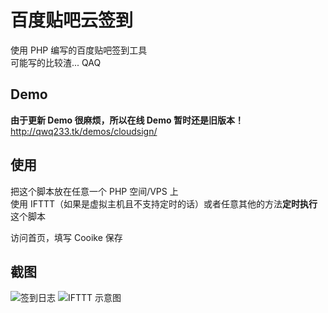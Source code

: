 # 百度贴吧云签到

使用 PHP 编写的百度贴吧签到工具  
可能写的比较渣... QAQ  

## Demo
**由于更新 Demo 很麻烦，所以在线 Demo 暂时还是旧版本！**  
http://qwq233.tk/demos/cloudsign/

## 使用

把这个脚本放在任意一个 PHP 空间/VPS 上  
使用 IFTTT（如果是虚拟主机且不支持定时的话）或者任意其他的方法**定时执行**这个脚本  

访问首页，填写 Cooike 保存  

## 截图
![签到日志](https://github.com/XcantloadX/TieBaCloudSign/blob/master/log.png?raw=true)
![IFTTT 示意图](https://github.com/XcantloadX/TieBaCloudSign/blob/master/ifttt.png?raw=true)
